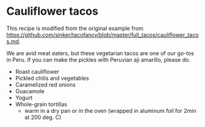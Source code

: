 

# Cauliflower tacos

This recipe is modified from the original example from https://github.com/sinker/tacofancy/blob/master/full_tacos/cauliflower_tacos.md.

We are avid meat eaters, but these vegetarian tacos are one of our go-tos in
Peru. If you can make the pickles with Peruvian aji amarillo, please do.

- Roast cauliflower
- Pickled chilis and vegetables
- Caramelized red onions
- Guacamole
- Yogurt
- Whole-grain tortillas 
    - warm in a dry pan or in the oven (wrapped in aluminum foil for 2min at 200 deg. C)
